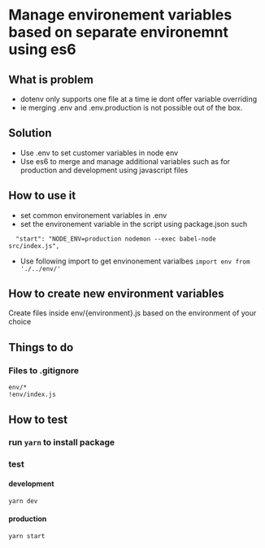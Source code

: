 # Manage environement variables based on separate environemnt using es6 

## What is problem
* dotenv only supports one file at a time ie dont offer variable overriding
* ie merging .env and .env.production is not possible out of the box.

## Solution
* Use .env to set customer variables in node env
* Use es6 to merge and manage additional variables such as for production and development using javascript files  

## How to use it
* set common  environement variables in .env
* set the environement variable in the script using package.json such 
```
  "start": "NODE_ENV=production nodemon --exec babel-node src/index.js",
```
* Use following import to get envinonement varialbes
```import env from './../env/'```

## How to create new environment variables
Create files inside env/{environment}.js based on the environment of your choice

## Things to do
### Files to .gitignore
```.env
env/*
!env/index.js
```

## How to test

### run `yarn` to install package

### test
#### development
```
yarn dev

```
#### production
```
yarn start
```